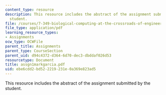 ```yaml
---
content_type: resource
description: This resource includes the abstract of the assignment submitted by the
  student.
file: /courses/7-349-biological-computing-at-the-crossroads-of-engineering-and-science-spring-2005/ebe6cdd2bd522219231e0a369e823ad5_assgn1markgarcia.pdf
file_type: application/pdf
learning_resource_types:
- Assignments
ocw_type: OCWFile
parent_title: Assignments
parent_type: CourseSection
parent_uid: d94c4372-d364-6d70-dec3-dbddaf026d53
resourcetype: Document
title: assgn1markgarcia.pdf
uid: ebe6cdd2-bd52-2219-231e-0a369e823ad5
---
```

This resource includes the abstract of the assignment submitted by the student.

